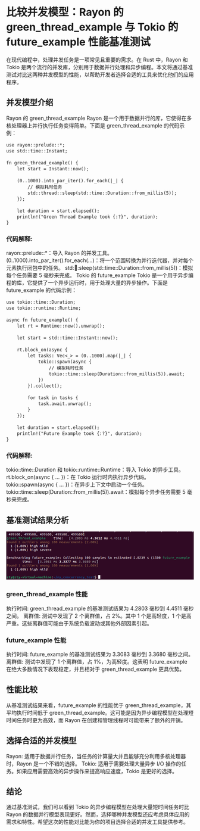 # 比较并发模型：Rayon 的 green_thread_example 与 Tokio 的 future_example 性能基准测试
在现代编程中，处理并发任务是一项常见且重要的需求。在 Rust 中，Rayon 和 Tokio 是两个流行的并发库，分别用于数据并行处理和异步编程。本文将通过基准测试对比这两种并发模型的性能，以帮助开发者选择合适的工具来优化他们的应用程序。

## 并发模型介绍
Rayon 的 green_thread_example
Rayon 是一个用于数据并行的库，它使得在多核处理器上并行执行任务变得简单。下面是 green_thread_example 的代码示例：
```
use rayon::prelude::*;
use std::time::Instant;

fn green_thread_example() {
    let start = Instant::now();

    (0..1000).into_par_iter().for_each(|_| {
        // 模拟耗时任务
        std::thread::sleep(std::time::Duration::from_millis(5));
    });

    let duration = start.elapsed();
    println!("Green Thread Example took {:?}", duration);
}
```
### 代码解释:

rayon::prelude::*：导入 Rayon 的并发工具。
(0..1000).into_par_iter().for_each(...)：将一个范围转换为并行迭代器，并对每个元素执行闭包中的任务。
std::thread::sleep(std::time::Duration::from_millis(5))：模拟每个任务需要 5 毫秒来完成。
Tokio 的 future_example
Tokio 是一个用于异步编程的库，它提供了一个异步运行时，用于处理大量的异步操作。下面是 future_example 的代码示例：
```
use tokio::time::Duration;
use tokio::runtime::Runtime;

async fn future_example() {
    let rt = Runtime::new().unwrap();

    let start = std::time::Instant::now();

    rt.block_on(async {
        let tasks: Vec<_> = (0..1000).map(|_| {
            tokio::spawn(async {
                // 模拟耗时任务
                tokio::time::sleep(Duration::from_millis(5)).await;
            })
        }).collect();

        for task in tasks {
            task.await.unwrap();
        }
    });

    let duration = start.elapsed();
    println!("Future Example took {:?}", duration);
}
```
### 代码解释:

tokio::time::Duration 和 tokio::runtime::Runtime：导入 Tokio 的异步工具。
rt.block_on(async { ... })：在 Tokio 运行时内执行异步代码。
tokio::spawn(async { ... })：在异步上下文中启动一个任务。
tokio::time::sleep(Duration::from_millis(5)).await：模拟每个异步任务需要 5 毫秒来完成。
## 基准测试结果分析
![alt text](image.png)
### green_thread_example 性能
执行时间: green_thread_example 的基准测试结果为 4.2803 毫秒到 4.4511 毫秒之间。
离群值: 测试中发现了 2 个离群值，占 2%。其中 1 个是高轻度，1 个是高严重。这些离群值可能由于系统负载波动或其他外部因素引起。
### future_example 性能
执行时间: future_example 的基准测试结果为 3.3083 毫秒到 3.3680 毫秒之间。
离群值: 测试中发现了 1 个离群值，占 1%，为高轻度。这表明 future_example 在绝大多数情况下表现稳定，并且相对于 green_thread_example 更具优势。
## 性能比较
从基准测试结果来看，future_example 的性能优于 green_thread_example，其平均执行时间低于 green_thread_example。这可能是因为异步编程模型在处理短时间任务时更为高效，而 Rayon 在创建和管理线程时可能带来了额外的开销。

## 选择合适的并发模型
Rayon: 适用于数据并行任务，当任务的计算量大并且能够充分利用多核处理器时，Rayon 是一个不错的选择。
Tokio: 适用于需要处理大量异步 I/O 操作的任务。如果应用需要高效的异步操作来提高响应速度，Tokio 是更好的选择。
## 结论
通过基准测试，我们可以看到 Tokio 的异步编程模型在处理大量短时间任务时比 Rayon 的数据并行模型表现更好。然而，选择哪种并发模型还应考虑具体应用的需求和特性。希望这次的性能对比能为你的项目选择合适的并发工具提供参考。